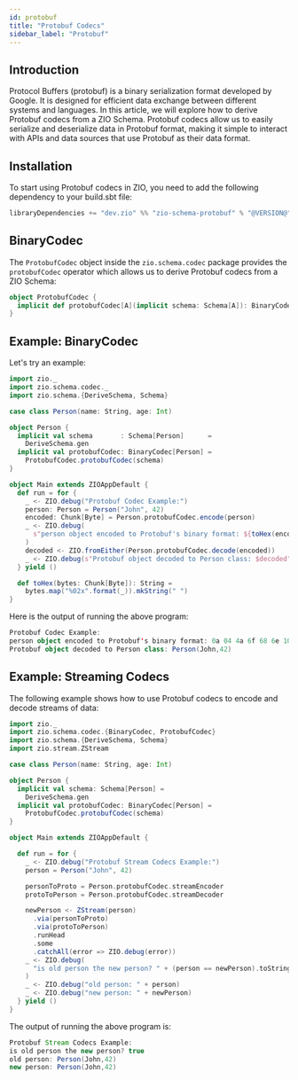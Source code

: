 ```yaml
---
id: protobuf
title: "Protobuf Codecs"
sidebar_label: "Protobuf"
---
```


## Introduction

Protocol Buffers (protobuf) is a binary serialization format developed by Google. It is designed for efficient data exchange between different systems and languages. In this article, we will explore how to derive Protobuf codecs from a ZIO Schema. Protobuf codecs allow us to easily serialize and deserialize data in Protobuf format, making it simple to interact with APIs and data sources that use Protobuf as their data format.

## Installation

To start using Protobuf codecs in ZIO, you need to add the following dependency to your build.sbt file:

```scala
libraryDependencies += "dev.zio" %% "zio-schema-protobuf" % "@VERSION@"
```

## BinaryCodec

The `ProtobufCodec` object inside the `zio.schema.codec` package provides the `protobufCodec` operator which allows us to derive Protobuf codecs from a ZIO Schema:

```scala
object ProtobufCodec {
  implicit def protobufCodec[A](implicit schema: Schema[A]): BinaryCodec[A] = ???
}
```

## Example: BinaryCodec

Let's try an example:

```scala mdoc:compile-only
import zio._
import zio.schema.codec._
import zio.schema.{DeriveSchema, Schema}

case class Person(name: String, age: Int)

object Person {
  implicit val schema       : Schema[Person]      =
    DeriveSchema.gen
  implicit val protobufCodec: BinaryCodec[Person] =
    ProtobufCodec.protobufCodec(schema)
}

object Main extends ZIOAppDefault {
  def run = for {
    _ <- ZIO.debug("Protobuf Codec Example:")
    person: Person = Person("John", 42)
    encoded: Chunk[Byte] = Person.protobufCodec.encode(person)
    _ <- ZIO.debug(
      s"person object encoded to Protobuf's binary format: ${toHex(encoded)}"
    )
    decoded <- ZIO.fromEither(Person.protobufCodec.decode(encoded))
    _ <- ZIO.debug(s"Protobuf object decoded to Person class: $decoded")
  } yield ()

  def toHex(bytes: Chunk[Byte]): String =
    bytes.map("%02x".format(_)).mkString(" ")
}
```

Here is the output of running the above program:

```scala
Protobuf Codec Example:
person object encoded to Protobuf's binary format: 0a 04 4a 6f 68 6e 10 2a
Protobuf object decoded to Person class: Person(John,42)
```

## Example: Streaming Codecs

The following example shows how to use Protobuf codecs to encode and decode streams of data:

```scala mdoc:compile-only
import zio._
import zio.schema.codec.{BinaryCodec, ProtobufCodec}
import zio.schema.{DeriveSchema, Schema}
import zio.stream.ZStream

case class Person(name: String, age: Int)

object Person {
  implicit val schema: Schema[Person] =
    DeriveSchema.gen
  implicit val protobufCodec: BinaryCodec[Person] =
    ProtobufCodec.protobufCodec(schema)
}

object Main extends ZIOAppDefault {

  def run = for {
    _ <- ZIO.debug("Protobuf Stream Codecs Example:")
    person = Person("John", 42)

    personToProto = Person.protobufCodec.streamEncoder
    protoToPerson = Person.protobufCodec.streamDecoder

    newPerson <- ZStream(person)
      .via(personToProto)
      .via(protoToPerson)
      .runHead
      .some
      .catchAll(error => ZIO.debug(error))
    _ <- ZIO.debug(
      "is old person the new person? " + (person == newPerson).toString
    )
    _ <- ZIO.debug("old person: " + person)
    _ <- ZIO.debug("new person: " + newPerson)
  } yield ()
}
```

The output of running the above program is:

```scala
Protobuf Stream Codecs Example:
is old person the new person? true
old person: Person(John,42)
new person: Person(John,42)
```
